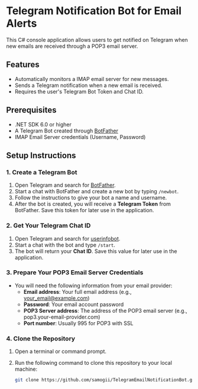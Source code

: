 # Telegram Notification Bot for Email Alerts

This C# console application allows users to get notified on Telegram when new emails are received through a POP3 email server.

## Features

- Automatically monitors a IMAP email server for new messages.
- Sends a Telegram notification when a new email is received.
- Requires the user's Telegram Bot Token and Chat ID.

## Prerequisites

- .NET SDK 6.0 or higher
- A Telegram Bot created through [BotFather](https://core.telegram.org/bots#botfather)
- IMAP Email Server credentials (Username, Password)

## Setup Instructions

### 1. Create a Telegram Bot

1. Open Telegram and search for [BotFather](https://core.telegram.org/bots#botfather).
2. Start a chat with BotFather and create a new bot by typing `/newbot`.
3. Follow the instructions to give your bot a name and username.
4. After the bot is created, you will receive a **Telegram Token** from BotFather. Save this token for later use in the application.

### 2. Get Your Telegram Chat ID

1. Open Telegram and search for [userinfobot](https://telegram.me/userinfobot).
2. Start a chat with the bot and type `/start`.
3. The bot will return your **Chat ID**. Save this value for later use in the application.

### 3. Prepare Your POP3 Email Server Credentials

- You will need the following information from your email provider:
  - **Email address**: Your full email address (e.g., your_email@example.com)
  - **Password**: Your email account password
  - **POP3 Server address**: The address of the POP3 email server (e.g., pop3.your-email-provider.com)
  - **Port number**: Usually 995 for POP3 with SSL

### 4. Clone the Repository

1. Open a terminal or command prompt.
2. Run the following command to clone this repository to your local machine:

   ```bash
   git clone https://github.com/samogii/TelegramEmailNotificationBot.git
